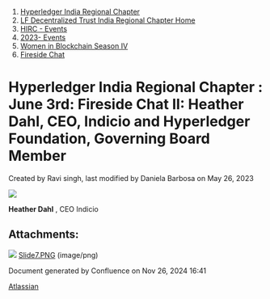 1. [Hyperledger India Regional Chapter](index.html)
2. [LF Decentralized Trust India Regional Chapter Home](LF-Decentralized-Trust-India-Regional-Chapter-Home_19169282.html)
3. [HIRC - Events](HIRC---Events_19169346.html)
4. [2023- Events](2023--Events_19170522.html)
5. [Women in Blockchain Season IV](Women-in-Blockchain-Season-IV_19170592.html)
6. [Fireside Chat](Fireside-Chat_19170824.html)

# Hyperledger India Regional Chapter : June 3rd: Fireside Chat II: Heather Dahl, CEO, Indicio and Hyperledger Foundation, Governing Board Member

Created by Ravi singh, last modified by Daniela Barbosa on May 26, 2023

**![](attachments/19170828/19170868.png?height=400)**

**Heather Dahl** , CEO Indicio

## Attachments:

![](images/icons/bullet_blue.gif) [Slide7.PNG](attachments/19170828/19170868.png) (image/png)

Document generated by Confluence on Nov 26, 2024 16:41

[Atlassian](http://www.atlassian.com/)
